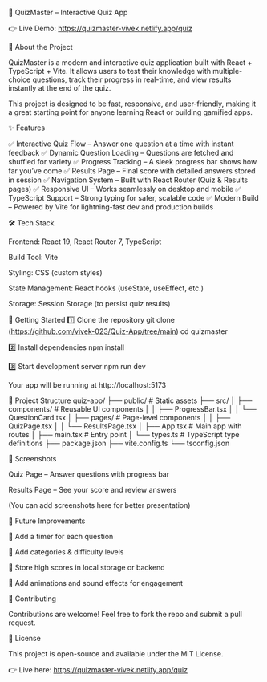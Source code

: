 🎯 QuizMaster – Interactive Quiz App


👉 Live Demo: https://quizmaster-vivek.netlify.app/quiz

📖 About the Project

QuizMaster is a modern and interactive quiz application built with React + TypeScript + Vite.
It allows users to test their knowledge with multiple-choice questions, track their progress in real-time, and view results instantly at the end of the quiz.

This project is designed to be fast, responsive, and user-friendly, making it a great starting point for anyone learning React or building gamified apps.

✨ Features

✅ Interactive Quiz Flow – Answer one question at a time with instant feedback
✅ Dynamic Question Loading – Questions are fetched and shuffled for variety
✅ Progress Tracking – A sleek progress bar shows how far you’ve come
✅ Results Page – Final score with detailed answers stored in session
✅ Navigation System – Built with React Router (Quiz & Results pages)
✅ Responsive UI – Works seamlessly on desktop and mobile
✅ TypeScript Support – Strong typing for safer, scalable code
✅ Modern Build – Powered by Vite for lightning-fast dev and production builds

🛠️ Tech Stack

Frontend: React 19, React Router 7, TypeScript

Build Tool: Vite

Styling: CSS (custom styles)

State Management: React hooks (useState, useEffect, etc.)

Storage: Session Storage (to persist quiz results)

🚀 Getting Started
1️⃣ Clone the repository
git clone (https://github.com/vivek-023/Quiz-App/tree/main)
cd quizmaster

2️⃣ Install dependencies
npm install

3️⃣ Start development server
npm run dev


Your app will be running at http://localhost:5173

📂 Project Structure
quiz-app/
├── public/              # Static assets
├── src/
│   ├── components/      # Reusable UI components
│   │   ├── ProgressBar.tsx
│   │   └── QuestionCard.tsx
│   ├── pages/           # Page-level components
│   │   ├── QuizPage.tsx
│   │   └── ResultsPage.tsx
│   ├── App.tsx          # Main app with routes
│   ├── main.tsx         # Entry point
│   └── types.ts         # TypeScript type definitions
├── package.json
├── vite.config.ts
└── tsconfig.json

📸 Screenshots

Quiz Page – Answer questions with progress bar

Results Page – See your score and review answers

(You can add screenshots here for better presentation)

🎯 Future Improvements

🔹 Add a timer for each question

🔹 Add categories & difficulty levels

🔹 Store high scores in local storage or backend

🔹 Add animations and sound effects for engagement

🤝 Contributing

Contributions are welcome! Feel free to fork the repo and submit a pull request.

📜 License

This project is open-source and available under the MIT License.

👉 Live here: https://quizmaster-vivek.netlify.app/quiz
